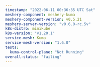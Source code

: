 ```yaml
---
timestamp: "2022-06-11 00:36:35 UTC Sat"
meshery-component: meshery-kuma
meshery-component-version: v0.5.21
meshery-server-version: "v0.6.0-rc.5v"
k8s-distro: minikube
k8s-version: "v1.20.1"
service-mesh: Kuma
service-mesh-version: "1.6.0"
tests:
  kuma-control-plane: "Not Running"
overall-status: "failing"
---
```

